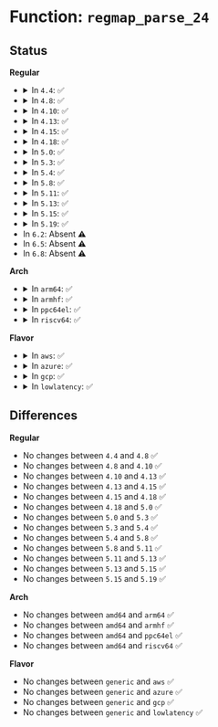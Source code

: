 # Function: <code>regmap_parse_24</code>

## Status
<b>Regular</b>
<ul>
<li>
<details>
<summary>In <code>4.4</code>: ✅</summary>

```c
unsigned int regmap_parse_24(const void *buf);
```

**Collision:** Unique Static

**Inline:** No

**Transformation:** False

**Instances:**

```
In drivers/base/regmap/regmap.c (ffffffff81561dd0)
Location: drivers/base/regmap/regmap.c:292
Inline: False
```
**Symbols:**

```
ffffffff81561dd0-ffffffff81561df0: regmap_parse_24 (STB_LOCAL)
```
</details>
</li>
<li>
<details>
<summary>In <code>4.8</code>: ✅</summary>

```c
unsigned int regmap_parse_24(const void *buf);
```

**Collision:** Unique Static

**Inline:** No

**Transformation:** False

**Instances:**

```
In drivers/base/regmap/regmap.c (ffffffff815b6720)
Location: drivers/base/regmap/regmap.c:315
Inline: False
```
**Symbols:**

```
ffffffff815b6720-ffffffff815b6740: regmap_parse_24 (STB_LOCAL)
```
</details>
</li>
<li>
<details>
<summary>In <code>4.10</code>: ✅</summary>

```c
unsigned int regmap_parse_24(const void *buf);
```

**Collision:** Unique Static

**Inline:** No

**Transformation:** False

**Instances:**

```
In drivers/base/regmap/regmap.c (ffffffff815e5a40)
Location: drivers/base/regmap/regmap.c:338
Inline: False
```
**Symbols:**

```
ffffffff815e5a40-ffffffff815e5a60: regmap_parse_24 (STB_LOCAL)
```
</details>
</li>
<li>
<details>
<summary>In <code>4.13</code>: ✅</summary>

```c
unsigned int regmap_parse_24(const void *buf);
```

**Collision:** Unique Static

**Inline:** No

**Transformation:** False

**Instances:**

```
In drivers/base/regmap/regmap.c (ffffffff815fa4c0)
Location: drivers/base/regmap/regmap.c:338
Inline: False
```
**Symbols:**

```
ffffffff815fa4c0-ffffffff815fa4e0: regmap_parse_24 (STB_LOCAL)
```
</details>
</li>
<li>
<details>
<summary>In <code>4.15</code>: ✅</summary>

```c
unsigned int regmap_parse_24(const void *buf);
```

**Collision:** Unique Static

**Inline:** No

**Transformation:** False

**Instances:**

```
In drivers/base/regmap/regmap.c (ffffffff81662660)
Location: drivers/base/regmap/regmap.c:339
Inline: False
```
**Symbols:**

```
ffffffff81662660-ffffffff81662680: regmap_parse_24 (STB_LOCAL)
```
</details>
</li>
<li>
<details>
<summary>In <code>4.18</code>: ✅</summary>

```c
unsigned int regmap_parse_24(const void *buf);
```

**Collision:** Unique Static

**Inline:** No

**Transformation:** False

**Instances:**

```
In drivers/base/regmap/regmap.c (ffffffff8169de30)
Location: drivers/base/regmap/regmap.c:339
Inline: False
```
**Symbols:**

```
ffffffff8169de30-ffffffff8169de52: regmap_parse_24 (STB_LOCAL)
```
</details>
</li>
<li>
<details>
<summary>In <code>5.0</code>: ✅</summary>

```c
unsigned int regmap_parse_24(const void *buf);
```

**Collision:** Unique Static

**Inline:** No

**Transformation:** False

**Instances:**

```
In drivers/base/regmap/regmap.c (ffffffff816be5a0)
Location: drivers/base/regmap/regmap.c:371
Inline: False
```
**Symbols:**

```
ffffffff816be5a0-ffffffff816be5c2: regmap_parse_24 (STB_LOCAL)
```
</details>
</li>
<li>
<details>
<summary>In <code>5.3</code>: ✅</summary>

```c
unsigned int regmap_parse_24(const void *buf);
```

**Collision:** Unique Static

**Inline:** No

**Transformation:** False

**Instances:**

```
In drivers/base/regmap/regmap.c (ffffffff816f9660)
Location: drivers/base/regmap/regmap.c:367
Inline: False
```
**Symbols:**

```
ffffffff816f9660-ffffffff816f9680: regmap_parse_24 (STB_LOCAL)
```
</details>
</li>
<li>
<details>
<summary>In <code>5.4</code>: ✅</summary>

```c
unsigned int regmap_parse_24(const void *buf);
```

**Collision:** Unique Static

**Inline:** No

**Transformation:** False

**Instances:**

```
In drivers/base/regmap/regmap.c (ffffffff8171da10)
Location: drivers/base/regmap/regmap.c:367
Inline: False
```
**Symbols:**

```
ffffffff8171da10-ffffffff8171da30: regmap_parse_24 (STB_LOCAL)
```
</details>
</li>
<li>
<details>
<summary>In <code>5.8</code>: ✅</summary>

```c
unsigned int regmap_parse_24(const void *buf);
```

**Collision:** Unique Static

**Inline:** No

**Transformation:** False

**Instances:**

```
In drivers/base/regmap/regmap.c (ffffffff817d98d0)
Location: drivers/base/regmap/regmap.c:361
Inline: False
```
**Symbols:**

```
ffffffff817d98d0-ffffffff817d98f0: regmap_parse_24 (STB_LOCAL)
```
</details>
</li>
<li>
<details>
<summary>In <code>5.11</code>: ✅</summary>

```c
unsigned int regmap_parse_24(const void *buf);
```

**Collision:** Unique Static

**Inline:** No

**Transformation:** False

**Instances:**

```
In drivers/base/regmap/regmap.c (ffffffff817ee720)
Location: drivers/base/regmap/regmap.c:373
Inline: False
```
**Symbols:**

```
ffffffff817ee720-ffffffff817ee740: regmap_parse_24 (STB_LOCAL)
```
</details>
</li>
<li>
<details>
<summary>In <code>5.13</code>: ✅</summary>

```c
unsigned int regmap_parse_24(const void *buf);
```

**Collision:** Unique Static

**Inline:** No

**Transformation:** False

**Instances:**

```
In drivers/base/regmap/regmap.c (ffffffff817d2fd0)
Location: drivers/base/regmap/regmap.c:373
Inline: False
```
**Symbols:**

```
ffffffff817d2fd0-ffffffff817d2ff0: regmap_parse_24 (STB_LOCAL)
```
</details>
</li>
<li>
<details>
<summary>In <code>5.15</code>: ✅</summary>

```c
unsigned int regmap_parse_24(const void *buf);
```

**Collision:** Unique Static

**Inline:** No

**Transformation:** False

**Instances:**

```
In drivers/base/regmap/regmap.c (ffffffff8185e190)
Location: drivers/base/regmap/regmap.c:383
Inline: False
```
**Symbols:**

```
ffffffff8185e190-ffffffff8185e1b0: regmap_parse_24 (STB_LOCAL)
```
</details>
</li>
<li>
<details>
<summary>In <code>5.19</code>: ✅</summary>

```c
unsigned int regmap_parse_24(const void *buf);
```

**Collision:** Unique Static

**Inline:** No

**Transformation:** False

**Instances:**

```
In drivers/base/regmap/regmap.c (ffffffff819a57b0)
Location: drivers/base/regmap/regmap.c:383
Inline: False
```
**Symbols:**

```
ffffffff819a57b0-ffffffff819a57da: regmap_parse_24 (STB_LOCAL)
```
</details>
</li>
<li>
In <code>6.2</code>: Absent ⚠️
</li>
<li>
In <code>6.5</code>: Absent ⚠️
</li>
<li>
In <code>6.8</code>: Absent ⚠️
</li>
</ul>
<b>Arch</b>
<ul>
<li>
<details>
<summary>In <code>arm64</code>: ✅</summary>

```c
unsigned int regmap_parse_24(const void *buf);
```

**Collision:** Unique Static

**Inline:** No

**Transformation:** False

**Instances:**

```
In drivers/base/regmap/regmap.c (ffff8000109117f8)
Location: drivers/base/regmap/regmap.c:367
Inline: False
```
**Symbols:**

```
ffff8000109117f8-ffff800010911834: regmap_parse_24 (STB_LOCAL)
```
</details>
</li>
<li>
<details>
<summary>In <code>armhf</code>: ✅</summary>

```c
unsigned int regmap_parse_24(const void *buf);
```

**Collision:** Unique Static

**Inline:** No

**Transformation:** False

**Instances:**

```
In drivers/base/regmap/regmap.c (c09f7b68)
Location: drivers/base/regmap/regmap.c:367
Inline: False
```
**Symbols:**

```
c09f7b68-c09f7b98: regmap_parse_24 (STB_LOCAL)
```
</details>
</li>
<li>
<details>
<summary>In <code>ppc64el</code>: ✅</summary>

```c
unsigned int regmap_parse_24(const void *buf);
```

**Collision:** Unique Static

**Inline:** No

**Transformation:** False

**Instances:**

```
In drivers/base/regmap/regmap.c (c0000000009b2cc0)
Location: drivers/base/regmap/regmap.c:367
Inline: False
```
**Symbols:**

```
c0000000009b2cc0-c0000000009b2cec: regmap_parse_24 (STB_LOCAL)
```
</details>
</li>
<li>
<details>
<summary>In <code>riscv64</code>: ✅</summary>

```c
unsigned int regmap_parse_24(const void *buf);
```

**Collision:** Unique Static

**Inline:** No

**Transformation:** False

**Instances:**

```
In drivers/base/regmap/regmap.c (ffffffe000593422)
Location: drivers/base/regmap/regmap.c:367
Inline: False
```
**Symbols:**

```
ffffffe000593422-ffffffe00059345c: regmap_parse_24 (STB_LOCAL)
```
</details>
</li>
</ul>
<b>Flavor</b>
<ul>
<li>
<details>
<summary>In <code>aws</code>: ✅</summary>

```c
unsigned int regmap_parse_24(const void *buf);
```

**Collision:** Unique Static

**Inline:** No

**Transformation:** False

**Instances:**

```
In drivers/base/regmap/regmap.c (ffffffff816e3d40)
Location: drivers/base/regmap/regmap.c:367
Inline: False
```
**Symbols:**

```
ffffffff816e3d40-ffffffff816e3d60: regmap_parse_24 (STB_LOCAL)
```
</details>
</li>
<li>
<details>
<summary>In <code>azure</code>: ✅</summary>

```c
unsigned int regmap_parse_24(const void *buf);
```

**Collision:** Unique Static

**Inline:** No

**Transformation:** False

**Instances:**

```
In drivers/base/regmap/regmap.c (ffffffff816be380)
Location: drivers/base/regmap/regmap.c:367
Inline: False
```
**Symbols:**

```
ffffffff816be380-ffffffff816be3a0: regmap_parse_24 (STB_LOCAL)
```
</details>
</li>
<li>
<details>
<summary>In <code>gcp</code>: ✅</summary>

```c
unsigned int regmap_parse_24(const void *buf);
```

**Collision:** Unique Static

**Inline:** No

**Transformation:** False

**Instances:**

```
In drivers/base/regmap/regmap.c (ffffffff81710ed0)
Location: drivers/base/regmap/regmap.c:367
Inline: False
```
**Symbols:**

```
ffffffff81710ed0-ffffffff81710ef0: regmap_parse_24 (STB_LOCAL)
```
</details>
</li>
<li>
<details>
<summary>In <code>lowlatency</code>: ✅</summary>

```c
unsigned int regmap_parse_24(const void *buf);
```

**Collision:** Unique Static

**Inline:** No

**Transformation:** False

**Instances:**

```
In drivers/base/regmap/regmap.c (ffffffff8172c030)
Location: drivers/base/regmap/regmap.c:367
Inline: False
```
**Symbols:**

```
ffffffff8172c030-ffffffff8172c050: regmap_parse_24 (STB_LOCAL)
```
</details>
</li>
</ul>

## Differences
<b>Regular</b>
<ul>
<li>
No changes between <code>4.4</code> and <code>4.8</code> ✅
</li>
<li>
No changes between <code>4.8</code> and <code>4.10</code> ✅
</li>
<li>
No changes between <code>4.10</code> and <code>4.13</code> ✅
</li>
<li>
No changes between <code>4.13</code> and <code>4.15</code> ✅
</li>
<li>
No changes between <code>4.15</code> and <code>4.18</code> ✅
</li>
<li>
No changes between <code>4.18</code> and <code>5.0</code> ✅
</li>
<li>
No changes between <code>5.0</code> and <code>5.3</code> ✅
</li>
<li>
No changes between <code>5.3</code> and <code>5.4</code> ✅
</li>
<li>
No changes between <code>5.4</code> and <code>5.8</code> ✅
</li>
<li>
No changes between <code>5.8</code> and <code>5.11</code> ✅
</li>
<li>
No changes between <code>5.11</code> and <code>5.13</code> ✅
</li>
<li>
No changes between <code>5.13</code> and <code>5.15</code> ✅
</li>
<li>
No changes between <code>5.15</code> and <code>5.19</code> ✅
</li>
</ul>
<b>Arch</b>
<ul>
<li>
No changes between <code>amd64</code> and <code>arm64</code> ✅
</li>
<li>
No changes between <code>amd64</code> and <code>armhf</code> ✅
</li>
<li>
No changes between <code>amd64</code> and <code>ppc64el</code> ✅
</li>
<li>
No changes between <code>amd64</code> and <code>riscv64</code> ✅
</li>
</ul>
<b>Flavor</b>
<ul>
<li>
No changes between <code>generic</code> and <code>aws</code> ✅
</li>
<li>
No changes between <code>generic</code> and <code>azure</code> ✅
</li>
<li>
No changes between <code>generic</code> and <code>gcp</code> ✅
</li>
<li>
No changes between <code>generic</code> and <code>lowlatency</code> ✅
</li>
</ul>
